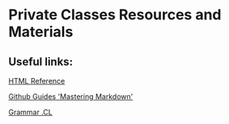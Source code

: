 # Private Classes Resources and Materials

## Useful links:

<a href="https://www.w3schools.com/html" target="_blank">HTML Reference</a>

<a href="https://guides.github.com/features/mastering-markdown/" target="_blank">Github Guides 'Mastering Markdown'</a>

[Grammar .CL](https://www.grammar.cl/Notes.htm)